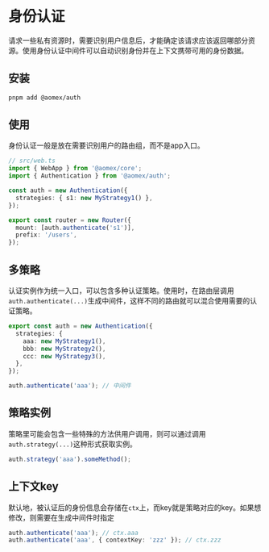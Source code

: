 # 身份认证

请求一些私有资源时，需要识别用户信息后，才能确定该请求应该返回哪部分资源。使用身份认证中间件可以自动识别身份并在上下文携带可用的身份数据。

## 安装

```bash
pnpm add @aomex/auth
```

## 使用

身份认证一般是放在需要识别用户的路由组，而不是app入口。

```typescript
// src/web.ts
import { WebApp } from '@aomex/core';
import { Authentication } from '@aomex/auth';

const auth = new Authentication({
  strategies: { s1: new MyStrategy1() },
});

export const router = new Router({
  mount: [auth.authenticate('s1')],
  prefix: '/users',
});
```

## 多策略

认证实例作为统一入口，可以包含多种认证策略。使用时，在路由层调用`auth.authenticate(...)`生成中间件，这样不同的路由就可以混合使用需要的认证策略。

```typescript
export const auth = new Authentication({
  strategies: {
    aaa: new MyStrategy1(),
    bbb: new MyStrategy2(),
    ccc: new MyStrategy3(),
  },
});

auth.authenticate('aaa'); // 中间件
```

## 策略实例

策略里可能会包含一些特殊的方法供用户调用，则可以通过调用`auth.strategy(...)`这种形式获取实例。

```typescript
auth.strategy('aaa').someMethod();
```

## 上下文key

默认地，被认证后的身份信息会存储在`ctx`上，而key就是策略对应的key。如果想修改，则需要在生成中间件时指定

```typescript
auth.authenticate('aaa'); // ctx.aaa
auth.authenticate('aaa', { contextKey: 'zzz' }); // ctx.zzz
```
